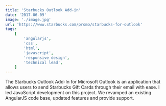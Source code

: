 ```yaml
---
title: 'Starbucks Outlook Add-in'
date: '2017-06-09'
image: './image.jpg'
url: 'https://www.starbucks.com/promo/starbucks-for-outlook'
tags:
    [
        'angularjs',
        'css',
        'html',
        'javascript',
        'responsive design',
        'technical lead',
    ]
---
```


The Starbucks Outlook Add-In for Microsoft Outlook is an application that allows users to send Starbucks Gift Cards through their email with ease. I led JavaScript development on this project. We revamped an existing AngularJS code base, updated features and provide support.
